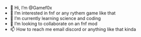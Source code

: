 - 👋 Hi, I’m @Gamef0x
- 👀 I’m interested in fnf or any rythem game like that
- 🌱 I’m currently learning science and coding
- 💞️ I’m looking to collaborate on an fnf mod
- 📫 How to reach me email discord or anything like that kinda

<!---
Gamef0x/Gamef0x is a ✨ special ✨ repository because its `README.md` (this file) appears on your GitHub profile.
You can click the Preview link to take a look at your changes.
--->
